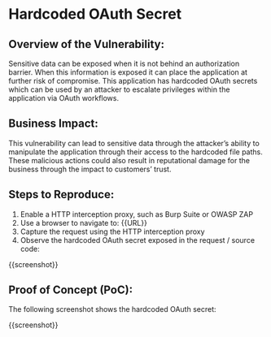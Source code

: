 # Hardcoded OAuth Secret

## Overview of the Vulnerability:

Sensitive data can be exposed when it is not behind an authorization barrier. When this information is exposed it can place the application at further risk of compromise. This application has hardcoded OAuth secrets which can be used by an attacker to escalate privileges within the application via OAuth workflows.

## Business Impact:

This vulnerability can lead to sensitive data through the attacker’s ability to manipulate the application through their access to the hardcoded file paths. These malicious actions could also result in reputational damage for the business through the impact to customers’ trust.

## Steps to Reproduce:

1. Enable a HTTP interception proxy, such as Burp Suite or OWASP ZAP
1. Use a browser to navigate to: {{URL}}
1. Capture the request using the HTTP interception proxy
1. Observe the hardcoded OAuth secret exposed in the request / source code:

{{screenshot}}

## Proof of Concept (PoC):

The following screenshot shows the hardcoded OAuth secret:

{{screenshot}}
